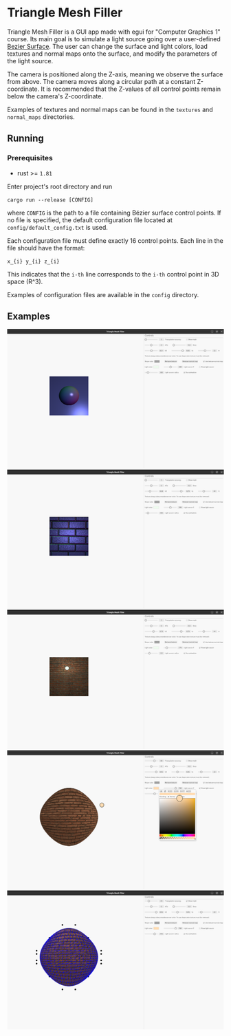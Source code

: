 # Triangle Mesh Filler

Triangle Mesh Filler is a GUI app made with egui for "Computer Graphics 1" course.
Its main goal is to simulate a light source going over a user-defined [Bezier Surface](https://en.wikipedia.org/wiki/B%C3%A9zier_surface). The user can change the surface and light colors, load textures and normal maps onto the surface, and modify the parameters of the light source.

The camera is positioned along the Z-axis, meaning we observe the surface from above. The camera moves along a circular path at a constant Z-coordinate. It is recommended that the Z-values of all control points remain below the camera's Z-coordinate.

Examples of textures and normal maps can be found in the `textures` and `normal_maps` directories.

## Running

### Prerequisites
 - rust >= `1.81`

Enter project's root directory and run
```
cargo run --release [CONFIG]
```

where `CONFIG` is the path to a file containing Bézier surface control points. If no file is specified, the default configuration file located at `config/default_config.txt` is used. 

Each configuration file must define exactly 16 control points. Each line in the file should have the format:
```
x_{i} y_{i} z_{i}  
```
This indicates that the `i-th` line corresponds to the `i-th` control point in 3D space (R^3).

Examples of configuration files are available in the `config` directory.

## Examples

![](examples/example_1.png)
![](examples/example_2.png)
![](examples/example_3.png)
![](examples/example_4.png)
![](examples/example_5.png)